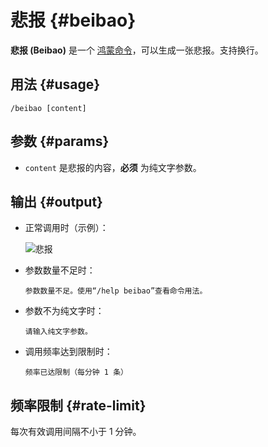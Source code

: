 # 悲报 {#beibao}

**悲报 (Beibao)** 是一个 [鸿蒙命令](/harmony)，可以生成一张悲报。支持换行。

## 用法 {#usage}

```
/beibao [content]
```

## 参数 {#params}

* `content` 是悲报的内容，**必须** 为纯文字参数。

## 输出 {#output}

* 正常调用时（示例）：

  ![悲报](/beibao.png)

* 参数数量不足时：

  ```
  参数数量不足。使用“/help beibao”查看命令用法。
  ```

* 参数不为纯文字时：

  ```
  请输入纯文字参数。
  ```

* 调用频率达到限制时：

  ```
  频率已达限制（每分钟 1 条）
  ```

## 频率限制 {#rate-limit}

每次有效调用间隔不小于 1 分钟。
